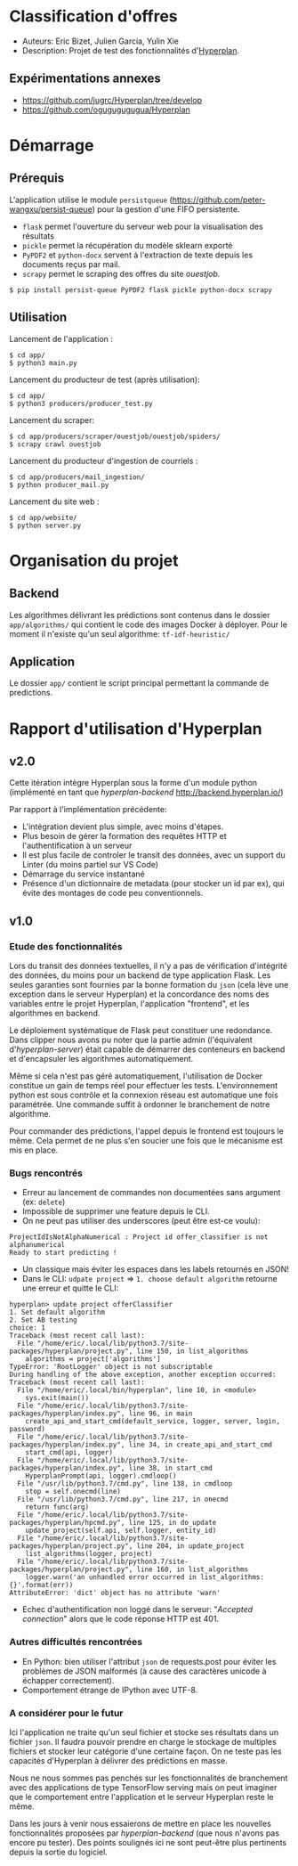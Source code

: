 # Classification d'offres

+ Auteurs: Eric Bizet, Julien Garcia, Yulin Xie
+ Description: Projet de test des fonctionnalités d'[Hyperplan](https://hyperplan.io/index.html). 


## Expérimentations annexes

+ https://github.com/jugrc/Hyperplan/tree/develop
+ https://github.com/ogugugugugua/Hyperplan


# Démarrage

## Prérequis

L'application utilise le module `persistqueue` (https://github.com/peter-wangxu/persist-queue) pour la gestion d'une FIFO persistente.
+ `flask` permet l'ouverture du serveur web pour la visualisation des résultats
+ `pickle` permet la récupération du modèle sklearn exporté
+ `PyPDF2` et `python-docx` servent à l'extraction de texte depuis les documents reçus par mail.
+ `scrapy` permet le scraping des offres du site *ouestjob*.

```console
$ pip install persist-queue PyPDF2 flask pickle python-docx scrapy
```

## Utilisation

Lancement de l'application :

```console
$ cd app/
$ python3 main.py
```

Lancement du producteur de test (après utilisation):

```console
$ cd app/
$ python3 producers/producer_test.py
```

Lancement du scraper:

```console
$ cd app/producers/scraper/ouestjob/ouestjob/spiders/
$ scrapy crawl ouestjob
```

Lancement du producteur d'ingestion de courriels :

```console
$ cd app/producers/mail_ingestion/
$ python producer_mail.py
```

Lancement du site web :

```console
$ cd app/website/
$ python server.py
```

# Organisation du projet

## Backend

Les algorithmes délivrant les prédictions sont contenus dans le dossier `app/algorithms/` qui contient le code des images Docker à déployer. Pour le moment il n'existe qu'un seul algorithme: `tf-idf-heuristic/`

## Application

Le dossier `app/` contient le script principal permettant la commande de predictions.


# Rapport d'utilisation d'Hyperplan

## v2.0

Cette itération intègre Hyperplan sous la forme d'un module python (implémenté en tant que *hyperplan-backend* http://backend.hyperplan.io/)

Par rapport à l'implémentation précédente:

+ L'intégration devient plus simple, avec moins d'étapes.
+ Plus besoin de gérer la formation des requêtes HTTP et l'authentification à un serveur
+ Il est plus facile de controler le transit des données, avec un support du Linter (du moins partiel sur VS Code)
+ Démarrage du service instantané
+ Présence d'un dictionnaire de metadata (pour stocker un id par ex), qui évite des montages de code peu conventionnels.

## v1.0

### Etude des fonctionnalités

Lors du transit des données textuelles, il n'y a pas de vérification d'intégrité des données, du moins pour un backend de type application Flask. Les seules garanties sont fournies par la bonne formation du `json` (cela lève une exception dans le serveur Hyperplan) et la concordance des noms des variables entre le projet Hyperplan, l'application "frontend", et les algorithmes en backend.

Le déploiement systématique de Flask peut constituer une redondance. Dans clipper nous avons pu noter que la partie admin (l'équivalent d'*hyperplan-server*) était capable de démarrer des conteneurs en backend et d'encapsuler les algorithmes automatiquement.

Même si cela n'est pas géré automatiquement, l'utilisation de Docker constitue un gain de temps réel pour effectuer les tests. L'environnement python est sous contrôle et la connexion réseau est automatique une fois paramétrée. Une commande suffit à ordonner le branchement de notre algorithme.

Pour commander des prédictions, l'appel depuis le frontend est toujours le même. Cela permet de ne plus s'en soucier une fois que le mécanisme est mis en place.

### Bugs rencontrés

+ Erreur au lancement de commandes non documentées sans argument (ex: `delete`)
+ Impossible de supprimer une feature depuis le CLI.
+ On ne peut pas utiliser des underscores (peut être est-ce voulu):

```console
ProjectIdIsNotAlphaNumerical : Project id offer_classifier is not alphanumerical
Ready to start predicting ! 
```

+ Un classique mais éviter les espaces dans les labels retournés en JSON!
+ Dans le CLI: `udpate project` => `1. choose default algorithm` retourne une erreur et quitte le CLI:


```console
hyperplan> update project offerClassifier
1. Set default algorithm
2. Set AB testing
choice: 1
Traceback (most recent call last):
  File "/home/eric/.local/lib/python3.7/site-packages/hyperplan/project.py", line 150, in list_algorithms
    algorithms = project['algorithms']
TypeError: 'RootLogger' object is not subscriptable
During handling of the above exception, another exception occurred:
Traceback (most recent call last):
  File "/home/eric/.local/bin/hyperplan", line 10, in <module>
    sys.exit(main())
  File "/home/eric/.local/lib/python3.7/site-packages/hyperplan/index.py", line 96, in main
    create_api_and_start_cmd(default_service, logger, server, login, password)
  File "/home/eric/.local/lib/python3.7/site-packages/hyperplan/index.py", line 34, in create_api_and_start_cmd
    start_cmd(api, logger)
  File "/home/eric/.local/lib/python3.7/site-packages/hyperplan/index.py", line 38, in start_cmd
    HyperplanPrompt(api, logger).cmdloop()
  File "/usr/lib/python3.7/cmd.py", line 138, in cmdloop
    stop = self.onecmd(line)
  File "/usr/lib/python3.7/cmd.py", line 217, in onecmd
    return func(arg)
  File "/home/eric/.local/lib/python3.7/site-packages/hyperplan/hpcmd.py", line 125, in do_update
    update_project(self.api, self.logger, entity_id)
  File "/home/eric/.local/lib/python3.7/site-packages/hyperplan/project.py", line 204, in update_project
    list_algorithms(logger, project)
  File "/home/eric/.local/lib/python3.7/site-packages/hyperplan/project.py", line 160, in list_algorithms
    logger.warn('an unhandled error occurred in list_algorithms: {}'.format(err))
AttributeError: 'dict' object has no attribute 'warn'
```

+ Echec d'authentification non loggé dans le serveur: "*Accepted connection*" alors que le code réponse HTTP est 401.

### Autres difficultés rencontrées

+ En Python: bien utiliser l'attribut `json` de requests.post pour éviter les problèmes de JSON malformés (à cause des caractères unicode à échapper correctement).
+ Comportement étrange de IPython avec UTF-8.

### A considérer pour le futur

Ici l'application ne traite qu'un seul fichier et stocke ses résultats dans un fichier `json`. Il faudra pouvoir prendre en charge le stockage de multiples fichiers et stocker leur catégorie d'une certaine façon. On ne teste pas les capacités d'Hyperplan à délivrer des prédictions en masse.

Nous ne nous sommes pas penchés sur les fonctionnalités de branchement avec des applications de type TensorFlow serving mais on peut imaginer que le comportement entre l'application et le serveur Hyperplan reste le même.

Dans les jours à venir nous essaierons de mettre en place les nouvelles fonctionnalités proposées par *hyperplan-backend* (que nous n'avons pas encore pu tester). Des points soulignés ici ne sont peut-être plus pertinents depuis la sortie du logiciel.